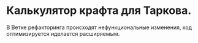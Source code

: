 
# Калькулятор крафта для Таркова.

В Ветке рефакторинга происходят нефункциональные изменения, код оптимизируется иделается расширяемым.
